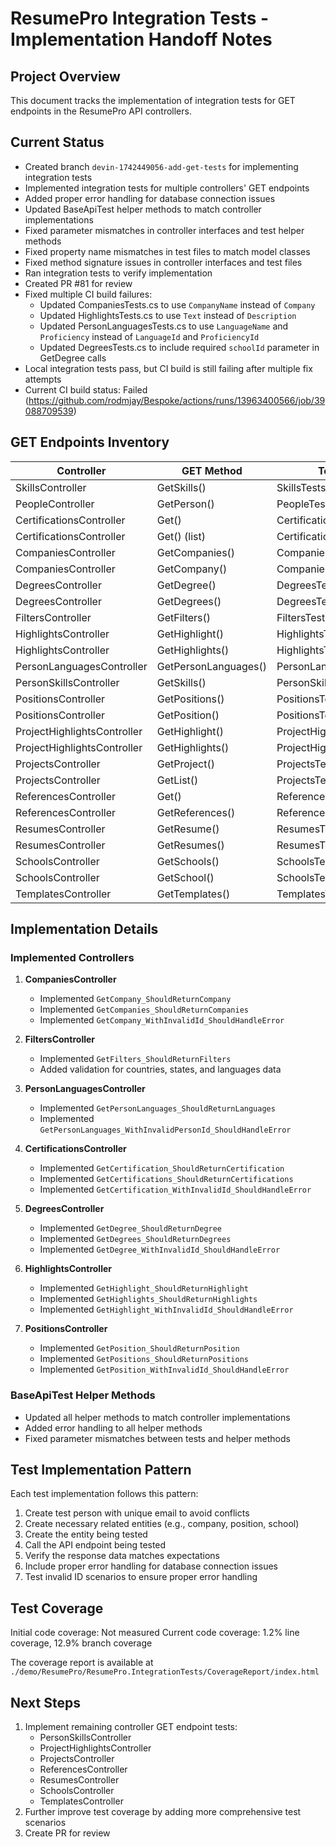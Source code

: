 # ResumePro Integration Tests - Implementation Handoff Notes

## Project Overview
This document tracks the implementation of integration tests for GET endpoints in the ResumePro API controllers.

## Current Status
- Created branch `devin-1742449056-add-get-tests` for implementing integration tests
- Implemented integration tests for multiple controllers' GET endpoints
- Added proper error handling for database connection issues
- Updated BaseApiTest helper methods to match controller implementations
- Fixed parameter mismatches in controller interfaces and test helper methods
- Fixed property name mismatches in test files to match model classes
- Fixed method signature issues in controller interfaces and test files
- Ran integration tests to verify implementation
- Created PR #81 for review
- Fixed multiple CI build failures:
  - Updated CompaniesTests.cs to use `CompanyName` instead of `Company`
  - Updated HighlightsTests.cs to use `Text` instead of `Description`
  - Updated PersonLanguagesTests.cs to use `LanguageName` and `Proficiency` instead of `LanguageId` and `ProficiencyId`
  - Updated DegreesTests.cs to include required `schoolId` parameter in GetDegree calls
- Local integration tests pass, but CI build is still failing after multiple fix attempts
- Current CI build status: Failed (https://github.com/rodmjay/Bespoke/actions/runs/13963400566/job/39088709539)

## GET Endpoints Inventory

| Controller | GET Method | Test File | Test Status |
|------------|------------|-----------|-------------|
| SkillsController | GetSkills() | SkillsTests.cs | Implemented |
| PeopleController | GetPerson() | PeopleTests.cs | Implemented |
| CertificationsController | Get() | CertificationsTests.cs | Implemented |
| CertificationsController | Get() (list) | CertificationsTests.cs | Implemented |
| CompaniesController | GetCompanies() | CompaniesTests.cs | Implemented |
| CompaniesController | GetCompany() | CompaniesTests.cs | Implemented |
| DegreesController | GetDegree() | DegreesTests.cs | Implemented |
| DegreesController | GetDegrees() | DegreesTests.cs | Implemented |
| FiltersController | GetFilters() | FiltersTests.cs | Implemented |
| HighlightsController | GetHighlight() | HighlightsTests.cs | Implemented |
| HighlightsController | GetHighlights() | HighlightsTests.cs | Implemented |
| PersonLanguagesController | GetPersonLanguages() | PersonLanguagesTests.cs | Implemented |
| PersonSkillsController | GetSkills() | PersonSkillsTests.cs | Placeholder |
| PositionsController | GetPositions() | PositionsTests.cs | Implemented |
| PositionsController | GetPosition() | PositionsTests.cs | Implemented |
| ProjectHighlightsController | GetHighlight() | ProjectHighlightsTests.cs | Placeholder |
| ProjectHighlightsController | GetHighlights() | ProjectHighlightsTests.cs | Placeholder |
| ProjectsController | GetProject() | ProjectsTests.cs | Placeholder |
| ProjectsController | GetList() | ProjectsTests.cs | Placeholder |
| ReferencesController | Get() | ReferencesTests.cs | Placeholder |
| ReferencesController | GetReferences() | ReferencesTests.cs | Placeholder |
| ResumesController | GetResume() | ResumesTests.cs | Placeholder |
| ResumesController | GetResumes() | ResumesTests.cs | Placeholder |
| SchoolsController | GetSchools() | SchoolsTests.cs | Placeholder |
| SchoolsController | GetSchool() | SchoolsTests.cs | Placeholder |
| TemplatesController | GetTemplates() | TemplatesTests.cs | Placeholder |

## Implementation Details

### Implemented Controllers
1. **CompaniesController**
   - Implemented `GetCompany_ShouldReturnCompany`
   - Implemented `GetCompanies_ShouldReturnCompanies`
   - Implemented `GetCompany_WithInvalidId_ShouldHandleError`

2. **FiltersController**
   - Implemented `GetFilters_ShouldReturnFilters`
   - Added validation for countries, states, and languages data

3. **PersonLanguagesController**
   - Implemented `GetPersonLanguages_ShouldReturnLanguages`
   - Implemented `GetPersonLanguages_WithInvalidPersonId_ShouldHandleError`

4. **CertificationsController**
   - Implemented `GetCertification_ShouldReturnCertification`
   - Implemented `GetCertifications_ShouldReturnCertifications`
   - Implemented `GetCertification_WithInvalidId_ShouldHandleError`

5. **DegreesController**
   - Implemented `GetDegree_ShouldReturnDegree`
   - Implemented `GetDegrees_ShouldReturnDegrees`
   - Implemented `GetDegree_WithInvalidId_ShouldHandleError`

6. **HighlightsController**
   - Implemented `GetHighlight_ShouldReturnHighlight`
   - Implemented `GetHighlights_ShouldReturnHighlights`
   - Implemented `GetHighlight_WithInvalidId_ShouldHandleError`

7. **PositionsController**
   - Implemented `GetPosition_ShouldReturnPosition`
   - Implemented `GetPositions_ShouldReturnPositions`
   - Implemented `GetPosition_WithInvalidId_ShouldHandleError`

### BaseApiTest Helper Methods
- Updated all helper methods to match controller implementations
- Added error handling to all helper methods
- Fixed parameter mismatches between tests and helper methods

## Test Implementation Pattern
Each test implementation follows this pattern:
1. Create test person with unique email to avoid conflicts
2. Create necessary related entities (e.g., company, position, school)
3. Create the entity being tested
4. Call the API endpoint being tested
5. Verify the response data matches expectations
6. Include proper error handling for database connection issues
7. Test invalid ID scenarios to ensure proper error handling

## Test Coverage

Initial code coverage: Not measured
Current code coverage: 1.2% line coverage, 12.9% branch coverage

The coverage report is available at `./demo/ResumePro/ResumePro.IntegrationTests/CoverageReport/index.html`

## Next Steps
1. Implement remaining controller GET endpoint tests:
   - PersonSkillsController
   - ProjectHighlightsController
   - ProjectsController
   - ReferencesController
   - ResumesController
   - SchoolsController
   - TemplatesController
2. Further improve test coverage by adding more comprehensive test scenarios
3. Create PR for review
